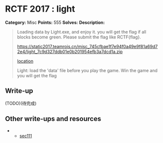 # RCTF 2017 : light

**Category:** Misc
**Points:** 555
**Solves:** 
**Description:**

> Loading data by Light.exe, and enjoy it. you will get the flag if all blocks become green. Please submit the flag like RCTF{flag}.
>
> <https://static2017.teamrois.cn/misc_745cfbae1f7e94f0a49e9f81a69d72e4/light_7c9d327ddb01e0b201954efb3a7dcd1a.zip>
>
> [location](light_7c9d327ddb01e0b201954efb3a7dcd1a.zip)
>
> Light: load the 'data' file before you play the game. Win the game and you will get the flag

## Write-up

(TODO)(待完成)

## Other write-ups and resources
* * [sec111](https://github.com/fr0zenrain/ctfs-write-ups/blob/master/RCTF2017_light.md)
